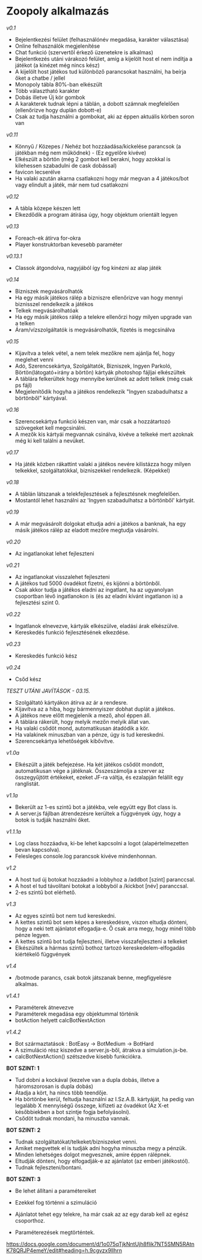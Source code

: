 # Zoopoly alkalmazás

*v0.1*

- Bejelentkezési felület (felhasználónév megadása, karakter választása)
- Online felhasználók megjelenítése
- Chat funkció (szervertől érkező üzenetekre is alkalmas)
- Bejelentkezés utáni várakozó felület, amíg a kijelölt host el nem indítja a játékot (a kinézet még nincs kész)
- A kijelölt host játékos tud különböző parancsokat használni, ha beírja őket a chatbe / jellel
- Monopoly tábla 80%-ban elkészült
- Több választható karakter
- Dobás illetve Új kör gombok
- A karakterek tudnak lépni a táblán, a dobott számnak megfelelően (ellenőrizve hogy duplán dobott-e)
- Csak az tudja használni a gombokat, aki az éppen aktuális körben soron van

*v0.11*

- Könnyű / Közepes / Nehéz bot hozzáadása/kickelése parancsok (a játékban még nem működnek) - (Ez egyelőre kivéve)
- Elkészült a börtön (még 2 gombot kell berakni, hogy azokkal is kilehessen szabadulni de cask dobással)
- favicon lecserélve
- Ha valaki azután akarna csatlakozni hogy már megvan a 4 játékos/bot vagy elindult a játék, már nem tud csatlakozni

*v0.12*

- A tábla közepe készen lett
- Elkezdődik a program átírása úgy, hogy objektum orientált legyen

*v0.13*

- Foreach-ek átírva for-okra
- Player konstruktorban kevesebb paraméter

*v0.13.1*

- Classok átgondolva, nagyjából így fog kinézni az alap játék

*v0.14*

- Bizniszek megvásárolhatók
- Ha egy másik játékos rálép a bizniszre ellenőrizve van hogy mennyi biznisszel rendelkezik a játékos
- Telkek megvásárolhatóak
- Ha egy másik játékos rálép a telekre ellenőrzi hogy milyen upgrade van a telken
- Áram/vízszolgáltatók is megvásárolhatók, fizetés is megcsinálva

*v0.15*

- Kijavítva a telek vétel, a nem telek mezőkre nem ajánlja fel, hogy meglehet venni
- Adó, Szerencsekártya, Szolgáltatók, Bizniszek, Ingyen Parkoló, Börtön(látogató+irány a börtön) kártyák photoshop fájljai elkészültek
- A táblára felkerültek hogy mennyibe kerülnek az adott telkek (még csak ps fájl)
- Megjelenítődik hogyha a játékos rendelkezik "Ingyen szabadulhatsz a börtönből" kártyával.

*v0.16*

- Szerencsekártya funkció készen van, már csak a hozzátartozó szövegeket kell megcsinálni.
- A mezők kis kártyái megvannak csinálva, kivéve a telkeké mert azoknak még ki kell találni a nevüket.

*v0.17*

- Ha játék közben rákattint valaki a játékos nevére kilistázza hogy milyen telkekkel, szolgáltatókkal, bizniszekkel rendelkezik. (Képekkel)

*v0.18*

- A táblán látszanak a telekfejlesztések a fejlesztésnek megfelelően.
- Mostantól lehet használni az 'Ingyen szabadulhatsz a börtönből' kártyát.

*v0.19*

- A már megvásárolt dolgokat eltudja adni a játékos a banknak, ha egy másik játékos rálép az eladott mezőre megtudja vásárolni.

*v0.20*

- Az ingatlanokat lehet fejleszteni

*v0.21*

- Az ingatlanokat visszalehet fejleszteni
- A játékos tud 5000 óvadékot fizetni, és kijönni a börtönből.
- Csak akkor tudja a játékos eladni az ingatlant, ha az ugyanolyan csoportban lévő ingatlanokon is (és az eladni kívánt ingatlanon is) a fejlesztési szint 0.

*v0.22*

- Ingatlanok elnevezve, kártyák elkészülve, eladási árak elkészülve.
- Kereskedés funkció fejlesztésének elkezdése.

*v0.23*

- Kereskedés funkció kész

*v0.24*

- Csőd kész

*TESZT UTÁNI JAVÍTÁSOK - 03.15.*

- Szolgáltató kártyákon átírva az ár a rendesre.
- Kijavítva az a hiba, hogy bármennyiszer dobhat duplát a játékos.
- A játékos neve előtt megjelenik a mező, ahol éppen áll.
- A táblára rákerült, hogy melyik mezőn melyik állat van.
- Ha valaki csődöt mond, automatikusan átadódik a kör.
- Ha valakinek minuszban van a pénze, úgy is tud kereskedni.
- Szerencsekártya lehetőségek kibővítve.

*v1.0a*

- Elkészült a játék befejezése. Ha két játékos csődöt mondott, automatikusan vége a játéknak. Összeszámolja a szerver az összegyűjtött értékeket, ezeket JF-ra váltja, és ezalapján felállít egy ranglistát.

*v1.1a*

- Bekerült az 1-es szintű bot a játékba, vele együtt egy Bot class is. 
- A server.js fájlban átrendezésre kerültek a függvények úgy, hogy a botok is tudják használni őket.

*v1.1.1a*

- Log class hozzáadva, ki-be lehet kapcsolni a logot (alapértelmezetten bevan kapcsolva).
- Felesleges console.log parancsok kivéve mindenhonnan.

*v1.2*

- A host tud új botokat hozzáadni a lobbyhoz a /addbot [szint] paranccsal.
- A host el tud távolítani botokat a lobbyból a /kickbot [név] paranccsal.
- 2-es szintű bot elérhető.

*v1.3*

- Az egyes szintű bot nem tud kereskedni.
- A kettes szintű bot sem képes a kereskedésre, viszon eltudja dönteni, hogy a neki tett ajánlatot elfogadja-e. Ő csak arra megy, hogy minél több pénze legyen.
- A kettes szintű bot tudja fejleszteni, illetve visszafejleszteni a telkeket
- Elkészültek a hármas szintű bothoz tartozó kereskedelem-elfogadás kiértékelő függvények

*v1.4*

- /botmode parancs, csak botok játszanak benne, megfigyelésre alkalmas.

*v1.4.1*

- Paraméterek átnevezve
- Paraméterek megadása egy objektummal történik
- botAction helyett calcBotNextAction

*v1.4.2*

- Bot származtatások : BotEasy -> BotMedium -> BotHard
- A szimuláció rész kiszedve a server.js-ből, átrakva a simulation.js-be.
- calcBotNextAction() szétszedve kisebb funkciókra.

**BOT SZINT: 1**
- Tud dobni a kockával (kezelve van a dupla dobás, illetve a háromszorosan is dupla dobás)
- Átadja a kört, ha nincs több teendője.
- Ha börtönbe kerül, feltudja használni az I.Sz.A.B. kártyáját, ha pedig van legalább X mennyiségű összege, kifizeti az óvadékot (Az X-et későbbiekben a bot szintje fogja befolyásolni).
- Csődöt tudnak mondani, ha minuszba vannak.

**BOT SZINT: 2**
- Tudnak szolgáltatókat/telkeket/bizniszeket venni.
- Amiket megvettek el is tudják adni hogyha minuszba megy a pénzük.
- Minden lehetséges dolgot megvesznek, amire éppen rálépnek.
- Eltudják dönteni, hogy elfogadják-e az ajánlatot (az emberi játékostól).
- Tudnak fejleszteni/bontani.

**BOT SZINT: 3**
- Be lehet állítani a paramétereiket
- Ezekkel fog történni a szimuláció

- Ajánlatot tehet egy telekre, ha már csak az az egy darab kell az egész csoporthoz.
- Paraméterezések megtörténtek.


https://docs.google.com/document/d/1o075qTjkNntUjh8flik7NT5SMN5RAtnK78QRJP4emeY/edit#heading=h.9cgvzx9llhrn